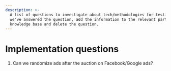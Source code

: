 ```yaml
---
description: >-
  A list of questions to investigate about tech/methodologies for testing. Once
  we've answered the question, add the information to the relevant part of the
  knowledge base and delete the question.
---
```


# Implementation questions



1. Can we randomize ads after the auction on Facebook/Google ads?&#x20;
